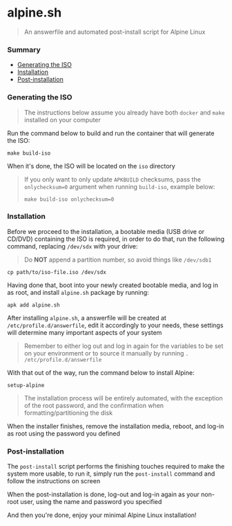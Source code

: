 # alpine.sh

> An answerfile and automated post-install script for Alpine Linux

### Summary

- [Generating the ISO](#generating-the-iso)
- [Installation](#installation)
- [Post-installation](#post-installation)

### Generating the ISO

> The instructions below assume you already have both `docker` and `make`
installed on your computer

Run the command below to build and run the container that will generate the ISO:

```
make build-iso
```

When it's done, the ISO will be located on the `iso` directory

> If you only want to only update `APKBUILD` checksums, pass the
> `onlychecksum=0` argument when running `build-iso`, example below:
>
> ```
> make build-iso onlychecksum=0
> ```

### Installation

Before we proceed to the installation, a bootable media (USB drive or CD/DVD)
containing the ISO is required, in order to do that, run the following command,
replacing `/dev/sdx` with your drive:

> Do **NOT** append a partition number, so avoid things like `/dev/sdb1`

```
cp path/to/iso-file.iso /dev/sdx
```

Having done that, boot into your newly created bootable media, and log in as
root, and install `alpine.sh` package by running:

```
apk add alpine.sh
```

After installing `alpine.sh`, a answerfile will be created at
`/etc/profile.d/answerfile`, edit it accordingly to your needs, these settings
will determine many important aspects of your system

> Remember to either log out and log in again for the variables to be set on
your environment or to source it manually by running
`. /etc/profile.d/answerfile`

With that out of the way, run the command below to install Alpine:

```
setup-alpine
```

> The installation process will be entirely automated, with the exception of the
root password, and the confirmation when formatting/partitioning the disk

When the installer finishes, remove the installation media, reboot, and log-in
as root using the password you defined

### Post-installation

The `post-install` script performs the finishing touches required to make the
system more usable, to run it, simply run the `post-install` command and follow
the instructions on screen

When the post-installation is done, log-out and log-in again as your non-root
user, using the name and password you specified

And then you're done, enjoy your minimal Alpine Linux installation!
